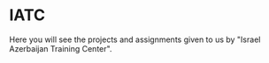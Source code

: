 # IATC
Here you will see the projects and assignments given to us by "Israel Azerbaijan Training Center".
